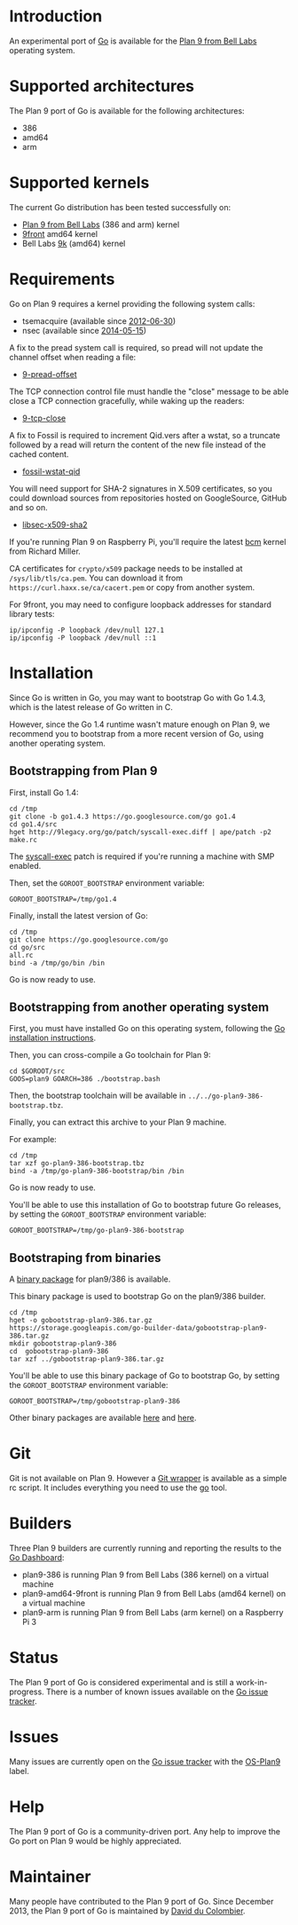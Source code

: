 # Introduction

An experimental port of [Go](https://golang.org) is available for the [Plan 9 from Bell Labs](https://9p.io/plan9) operating system.

# Supported architectures

The Plan 9 port of Go is available for the following architectures:

* 386
* amd64
* arm

# Supported kernels

The current Go distribution has been tested successfully on:

* [Plan 9 from Bell Labs](https://9p.io/plan9) (386 and arm) kernel
* [9front](http://9front.org) amd64 kernel
* Bell Labs [9k](https://github.com/0intro/plan9-contrib/tree/master/sys/src/9k) (amd64) kernel

# Requirements

Go on Plan 9 requires a kernel providing the following system calls:

* tsemacquire (available since [2012-06-30](https://github.com/0intro/plan9/commit/6c1d8fd563a815cbbac06f61bdc1d0f6331c3d3b))
* nsec (available since [2014-05-15](https://github.com/0intro/plan9/commit/bd0c9332d5b1da1371d03e8e0ad03de0d08e08c6))

A fix to the pread system call is required, so pread will not update the channel offset when reading a file:

* [9-pread-offset](http://9legacy.org/9legacy/patch/9-pread-offset.diff)

The TCP connection control file must handle the "close" message to be able close a TCP connection gracefully, while waking up the readers:

* [9-tcp-close](http://9legacy.org/9legacy/patch/9-tcp-close.diff)

A fix to Fossil is required to increment Qid.vers after a wstat, so a truncate followed by a read will return the content of the new file instead of the cached content.

* [fossil-wstat-qid](http://9legacy.org/9legacy/patch/fossil-wstat-qid.diff)

You will need support for SHA-2 signatures in X.509 certificates, so you could download sources from repositories hosted on GoogleSource, GitHub and so on.

* [libsec-x509-sha2](http://9legacy.org/9legacy/patch/libsec-x509-sha2.diff)

If you're running Plan 9 on Raspberry Pi, you'll require the latest [bcm](https://9p.io/sources/contrib/miller/9/bcm) kernel from Richard Miller.

CA certificates for `crypto/x509` package needs to be installed at `/sys/lib/tls/ca.pem`. You can download it from `https://curl.haxx.se/ca/cacert.pem` or copy from another system.

For 9front, you may need to configure loopback addresses for standard library tests:

    ip/ipconfig -P loopback /dev/null 127.1
    ip/ipconfig -P loopback /dev/null ::1

# Installation

Since Go is written in Go, you may want to bootstrap Go with Go 1.4.3, which is the latest release of Go written in C.

However, since the Go 1.4 runtime wasn't mature enough on Plan 9, we recommend you to bootstrap from a more recent version of Go, using another operating system.

## Bootstrapping from Plan 9

First, install Go 1.4:

```
cd /tmp
git clone -b go1.4.3 https://go.googlesource.com/go go1.4
cd go1.4/src
hget http://9legacy.org/go/patch/syscall-exec.diff | ape/patch -p2
make.rc
```

The [syscall-exec](http://9legacy.org/go/patch/syscall-exec.diff) patch is required if you're running a machine with SMP enabled.
		
Then, set the `GOROOT_BOOTSTRAP` environment variable:

```
GOROOT_BOOTSTRAP=/tmp/go1.4
```

Finally, install the latest version of Go:

```
cd /tmp
git clone https://go.googlesource.com/go
cd go/src
all.rc
bind -a /tmp/go/bin /bin
```
Go is now ready to use.

## Bootstrapping from another operating system

First, you must have installed Go on this operating system, following the [Go installation instructions](https://golang.org/doc/install).

Then, you can cross-compile a Go toolchain for Plan 9:

```
cd $GOROOT/src
GOOS=plan9 GOARCH=386 ./bootstrap.bash
```

Then, the bootstrap toolchain will be available in `../../go-plan9-386-bootstrap.tbz`.

Finally, you can extract this archive to your Plan 9 machine.

For example:

```
cd /tmp
tar xzf go-plan9-386-bootstrap.tbz
bind -a /tmp/go-plan9-386-bootstrap/bin /bin
```

Go is now ready to use.

You'll be able to use this installation of Go to bootstrap future Go releases, by setting the `GOROOT_BOOTSTRAP` environment variable:

```
GOROOT_BOOTSTRAP=/tmp/go-plan9-386-bootstrap
```

## Bootstraping from binaries

A [binary package](https://storage.googleapis.com/go-builder-data/gobootstrap-plan9-386.tar.gz) for plan9/386 is available.

This binary package is used to bootstrap Go on the plan9/386 builder.

```
cd /tmp
hget -o gobootstrap-plan9-386.tar.gz https://storage.googleapis.com/go-builder-data/gobootstrap-plan9-386.tar.gz
mkdir gobootstrap-plan9-386
cd  gobootstrap-plan9-386
tar xzf ../gobootstrap-plan9-386.tar.gz
```

You'll be able to use this binary package of Go to bootstrap Go, by setting the `GOROOT_BOOTSTRAP` environment variable:

```
GOROOT_BOOTSTRAP=/tmp/gobootstrap-plan9-386
```

Other binary packages are available [here](http://9legacy.org/download.html) and [here](https://github.com/fhs/go-plan9-binaries).

# Git

Git is not available on Plan 9. However a [Git wrapper](http://9legacy.org/9legacy/tools/git) is available as a simple rc script. It includes everything you need to use the [go](https://golang.org/cmd/go) tool.

# Builders

Three Plan 9 builders are currently running and reporting the results to the [Go Dashboard](http://build.golang.org/):

* plan9-386 is running Plan 9 from Bell Labs (386 kernel) on a virtual machine
* plan9-amd64-9front is running Plan 9 from Bell Labs (amd64 kernel) on a virtual machine
* plan9-arm is running Plan 9 from Bell Labs (arm kernel) on a Raspberry Pi 3

# Status

The Plan 9 port of Go is considered experimental and is still a work-in-progress. There is a number of known issues available on the [Go issue tracker](https://golang.org/issues).

# Issues

Many issues are currently open on the [Go issue tracker](https://golang.org/issues) with the [OS-Plan9](https://github.com/golang/go/issues?q=is%3Aopen+is%3Aissue+label%3AOS-Plan9) label.

# Help

The Plan 9 port of Go is a community-driven port. Any help to improve the Go port on Plan 9 would be highly appreciated.

# Maintainer

Many people have contributed to the Plan 9 port of Go. Since December 2013, the Plan 9 port of Go is maintained by [David du Colombier](https://github.com/0intro).
